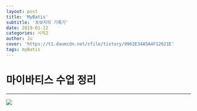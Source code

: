 ```yaml
---
layout: post
title: 'MyBatis'
subtitle: '초보자의 기록기'
date: 2019-01-22
categories: 시작2
author: Ju
cover: 'https://t1.daumcdn.net/cfile/tistory/9962E34A5A4F12621E'
tags: myBatis
---
```


# 마이바티스 수업 정리
---
![](https://t1.daumcdn.net/cfile/tistory/9962E34A5A4F12621E)
